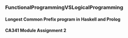 ### FunctionalProgrammingVSLogicalProgramming
#### Longest Common Prefix program in Haskell and Prolog
#### CA341 Module Assignment 2
